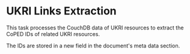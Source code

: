 # UKRI Links Extraction

This task processes the CouchDB data of UKRI resources to extract the CoPED IDs of related UKRI resources.

The IDs are stored in a new field in the document's meta data section.
